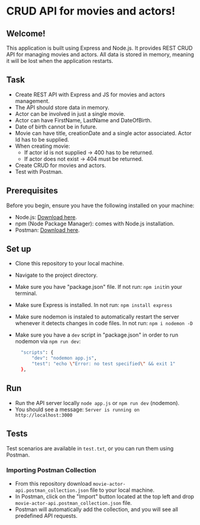 # CRUD API for movies and actors!

## Welcome!

This application is built using Express and Node.js. It provides REST CRUD API for managing movies and actors. All data is stored in memory, meaning it will be lost when the application restarts.
 
## Task

- Create REST API with Express and JS for movies and actors management.
- The API should store data in memory.
- Actor can be involved in just a single movie.
- Actor can have FirstName, LastName and DateOfBirth.
-  Date of birth cannot be in future.
-  Movie can have title, creationDate and a single actor associated. Actor Id has to be supplied.
- When creating movie:
   - If actor id is not supplied -> 400 has to be returned.
   - If actor does not exist -> 404 must be returned.
- Create CRUD for movies and actors.
- Test with Postman.

## Prerequisites

Before you begin, ensure you have the following installed on your machine:

- Node.js: [Download here](https://nodejs.org/).
- npm (Node Package Manager): comes with Node.js installation.
- Postman: [Download here](https://www.postman.com/downloads/).

## Set up

- Clone this repository to your local machine.
- Navigate to the project directory.
- Make sure you have "package.json" file. If not run: `npm init`in your terminal.
- Make sure Express is installed. In not run: `npm install express`
- Make sure nodemon is instaled to automatically restart the server whenever it detects changes in code files. In not run:  `npm i nodemon -D`
- Make sure you have a `dev` script in "package.json" in order to run nodemon via `npm run dev`:

  ```bash
    "scripts": {
        "dev": "nodemon app.js",
        "test": "echo \"Error: no test specified\" && exit 1"
    },
  ```

## Run

- Run the API server locally `node app.js` or `npm run dev` (nodemon).
- You should see a message: `Server is running on http://localhost:3000`

## Tests

Test scenarios are available in `test.txt`, or you can run them using Postman.

### Importing Postman Collection

- From this repository download `movie-actor-api.postman_collection.json` file to your local machine.
- In Postman, click on the "Import" button located at the top left and drop `movie-actor-api.postman_collection.json` file.
- Postman will automatically add the collection, and you will see all predefined API requests.







